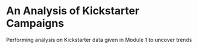 # An Analysis of Kickstarter Campaigns
Performing analysis on Kickstarter data given in Module 1 to uncover trends
